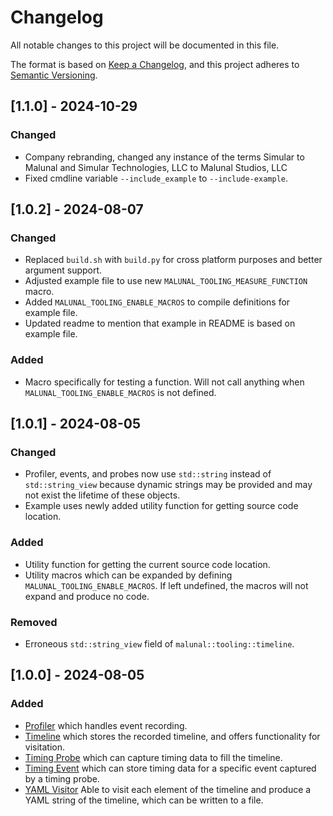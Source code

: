 # Changelog

All notable changes to this project will be documented in this file.

The format is based on [Keep a Changelog](https://keepachangelog.com/en/1.1.0/),
and this project adheres to [Semantic Versioning](https://semver.org/spec/v2.0.0.html).

## [1.1.0] - 2024-10-29

### Changed

- Company rebranding, changed any instance of the terms Simular to Malunal and Simular Technologies, LLC to Malunal Studios, LLC
- Fixed cmdline variable `--include_example` to `--include-example`.

## [1.0.2] - 2024-08-07

### Changed

- Replaced `build.sh` with `build.py` for cross platform purposes and better argument support.
- Adjusted example file to use new `MALUNAL_TOOLING_MEASURE_FUNCTION` macro.
- Added `MALUNAL_TOOLING_ENABLE_MACROS` to compile definitions for example file.
- Updated readme to mention that example in README is based on example file.

### Added

- Macro specifically for testing a function. Will not call anything when `MALUNAL_TOOLING_ENABLE_MACROS` is not defined.

## [1.0.1] - 2024-08-05

### Changed

- Profiler, events, and probes now use `std::string` instead of `std::string_view` because dynamic strings may be provided and may not exist the lifetime of these objects.
- Example uses newly added utility function for getting source code location.

### Added

- Utility function for getting the current source code location.
- Utility macros which can be expanded by defining `MALUNAL_TOOLING_ENABLE_MACROS`. If left undefined, the macros will not expand and produce no code.

### Removed

- Erroneous `std::string_view` field of `malunal::tooling::timeline`.

## [1.0.0] - 2024-08-05

### Added

- [Profiler](./include/malunal/tooling/profiler.hpp) which handles event recording.
- [Timeline](./include/malunal/tooling/timeline.hpp) which stores the recorded timeline, and offers functionality for visitation.
- [Timing Probe](./include/malunal/tooling/probes.hpp) which can capture timing data to fill the timeline.
- [Timing Event](./include/malunal/tooling/events.hpp) which can store timing data for a specific event captured by a timing probe.
- [YAML Visitor](./include/malunal/tooling/visitors.hpp) Able to visit each element of the timeline and produce a YAML string of the timeline, which can be written to a file.
